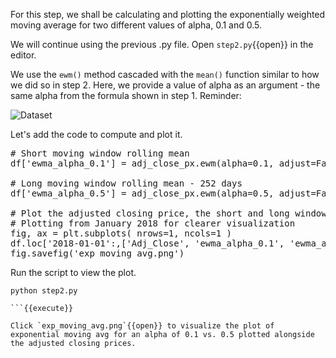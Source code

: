 For this step, we shall be calculating and plotting the exponentially weighted moving average for two different values of alpha, 0.1 and 0.5.

We will continue using the previous .py file.
Open `step2.py`{{open}}  in the editor.

We use the `ewm()` method cascaded with the `mean()` function similar to how we did so in step 2. Here, we provide a value of alpha as an argument - the same alpha from the formula shown in step 1. Reminder:

<img src="/orm-harshit-tyagi/scenarios/first_steps_quant_trading_3/assets/ewma.png" alt="Dataset">

Let's add the code to compute and plot it.

<pre class="file" data-filename="step2.py" data-target="append">
# Short moving window rolling mean
df['ewma_alpha_0.1'] = adj_close_px.ewm(alpha=0.1, adjust=False).mean()

# Long moving window rolling mean - 252 days
df['ewma_alpha_0.5'] = adj_close_px.ewm(alpha=0.5, adjust=False).mean()

# Plot the adjusted closing price, the short and long windows of rolling means
# Plotting from January 2018 for clearer visualization
fig, ax = plt.subplots( nrows=1, ncols=1 ) 
df.loc['2018-01-01':,['Adj_Close', 'ewma_alpha_0.1', 'ewma_alpha_0.5']].plot(figsize=(12,8),ax=ax)
fig.savefig('exp_moving_avg.png')
</pre>


Run the script to view the plot.

```
python step2.py

```{{execute}}

Click `exp_moving_avg.png`{{open}} to visualize the plot of exponential moving avg for an alpha of 0.1 vs. 0.5 plotted alongside the adjusted closing prices.